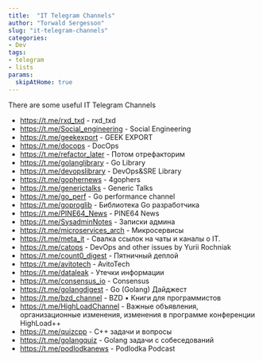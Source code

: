 ```yaml
---
title:  "IT Telegram Channels"
author: "Torwald Sergesson"
slug: "it-telegram-channels"
categories:
- Dev
tags: 
- telegram
- lists
params:
  skipAtHome: true
---
```


There are some useful IT Telegram Channels

- https://t.me/rxd_txd - rxd_txd
- https://t.me/Social_engineering - Social Engineering
- https://t.me/geekexport - GEEK EXPORT
- https://t.me/docops - DocOps
- https://t.me/refactor_later - Потом отрефакторим
- https://t.me/golanglibrary - Go Library
- https://t.me/devopslibrary - DevOps&SRE Library
- https://t.me/gophernews - 4gophers
- https://t.me/generictalks - Generic Talks
- https://t.me/go_perf - Go performance channel
- https://t.me/goproglib - Библиотека Go разработчика
- https://t.me/PINE64_News - PINE64 News
- https://t.me/SysadminNotes - Записки админа
- https://t.me/microservices_arch - Микросервисы
- https://t.me/meta_it - Свалка ссылок на чаты и каналы о IT.
- https://t.me/catops - DevOps and other issues by Yurii Rochniak
- https://t.me/count0_digest - Пятничный деплой
- https://t.me/avitotech - AvitoTech
- https://t.me/dataleak - Утечки информации
- https://t.me/consensus_io - Consensus
- https://t.me/golangdigest - Go (Golang) Дайджест
- https://t.me/bzd_channel - BZD • Книги для программистов
- https://t.me/HighLoadChannel - Важные объявления, организационные изменения, изменения в программе конференции HighLoad++
- https://t.me/quizcpp - С++ задачи и вопросы
- https://t.me/golangquiz - Golang задачи с собеседований
- https://t.me/podlodkanews - Podlodka Podcast
